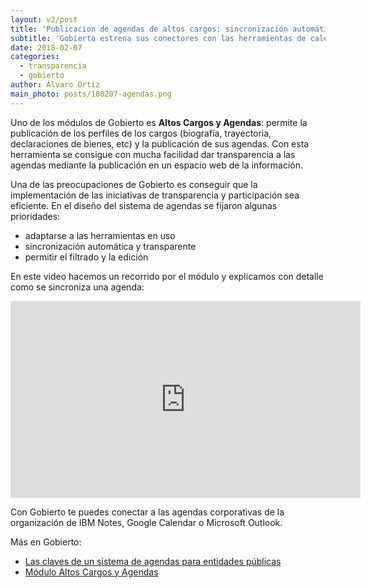 ```yaml
---
layout: v2/post
title: 'Publicacion de agendas de altos cargos: sincronización automática desde IBM Notes, Google Calendar y Outlook'
subtitle: 'Gobierto estrena sus conectores con las herramientas de calendario más populares para dar transparencia a las agendas de altos cargos'
date: 2018-02-07
categories:
  - transparencia
  - gobierto
author: Álvaro Ortiz
main_photo: posts/180207-agendas.png
---
```


Uno de los módulos de Gobierto es **Altos Cargos y Agendas**: permite la publicación de los perfiles de los cargos (biografía, trayectoria, declaraciones de bienes, etc) y la publicación de sus agendas. Con esta herramienta se consigue con mucha facilidad dar transparencia a las agendas mediante la publicación en un espacio web de la información.

Una de las preocupaciones de Gobierto es conseguir que la implementación de las iniciativas de transparencia y participación sea eficiente. En el diseño del sistema de agendas se fijaron algunas prioridades:

- adaptarse a las herramientas en uso
- sincronización automática y transparente
- permitir el filtrado y la edición

En este video hacemos un recorrido por el módulo y explicamos con detalle como se sincroniza una agenda:

<div class="video_wrapper">
  <iframe width="560" height="315" src="https://www.youtube.com/embed/LIKSD5c2hlg" frameborder="0" allow="autoplay; encrypted-media" allowfullscreen></iframe>
</div>

Con Gobierto te puedes conectar a las agendas corporativas de la organización de IBM Notes, Google Calendar o Microsoft Outlook.

Más en Gobierto:
- [Las claves de un sistema de agendas para entidades públicas](/blog/20170126-agendas-representantes.html)
- [Módulo Altos Cargos y Agendas](/modulos/altos-cargos-y-agendas)
